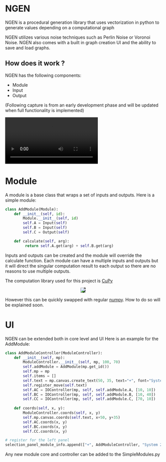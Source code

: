 # NGEN
NGEN is a procedural generation library that uses vectorization in python to generate values depending on a computational graph

NGEN utilizes various noise techniques such as Perlin Noise or Voronoi Noise. NGEN also comes with a built in graph creation UI and the ability to save and load graphs.

## How does it work ?
NGEN has the following components:
* Module
* Input
* Output

(Following capture is from an early development phase and will be updated when full functionality is implemented)


<video controls="controls">
  <source type="video/mp4" src="https://i.imgur.com/oZtHaPz.mp4"></source>
  <p>Your browser does not support the video element.</p>
</video>

# Module
A module is a base class that wraps a set of inputs and outputs. Here is a simple module:

```Python
class AddModule(Module):
    def __init__(self, id):
        Module.__init__(self, id)
        self.A = Input(self)
        self.B = Input(self)
        self.C = Output(self)

    def calculate(self, arg):
         return self.A.get(arg) + self.B.get(arg)
```

Inputs and outputs can be created and the module will override the calculate function. Each module can have a multiple inputs and outputs but it will direct the singular computation result to each output so there are no reasons to use multiple outputs.

The computation library used for this project is 
[CuPy](https://cupy.chainer.org/) 
<p align="center">
<img src="https://cupy.chainer.org/images/cupy.png" style="background-color:#000000;" >
</p>

However this can be quickly swapped with regular 
[numpy](http://www.numpy.org/). How to do so will be explained soon.

# UI
NGEN can be extended both in core level and UI
Here is an example for the AddModule:

```Python
class AddModuleController(ModuleController):
    def __init__(self, mp):
        ModuleController.__init__(self, mp, 100, 70)
        self.addModule = AddModule(mp.get_id())
        self.mp = mp
        self.items = []
        self.text = mp.canvas.create_text(50, 35, text="+", font="System 20 bold")
        self.register_move(self.text)
        self.AC = IOController(mp, self, self.addModule.A, [10, 10])
        self.BC = IOController(mp, self, self.addModule.B, [10, 40])
        self.CC = IOController(mp, self, self.addModule.C, [70, 10])
        
    def coords(self, x, y):
        ModuleController.coords(self, x, y)
        self.mp.canvas.coords(self.text, x+50, y+35)
        self.AC.coords(x, y)
        self.BC.coords(x, y)
        self.CC.coords(x, y)

# register for the left panel
selection_panel_module_info.append(["+", AddModuleController, "System 20 bold"])
```

Any new module core and controller can be added to the SimpleModules.py